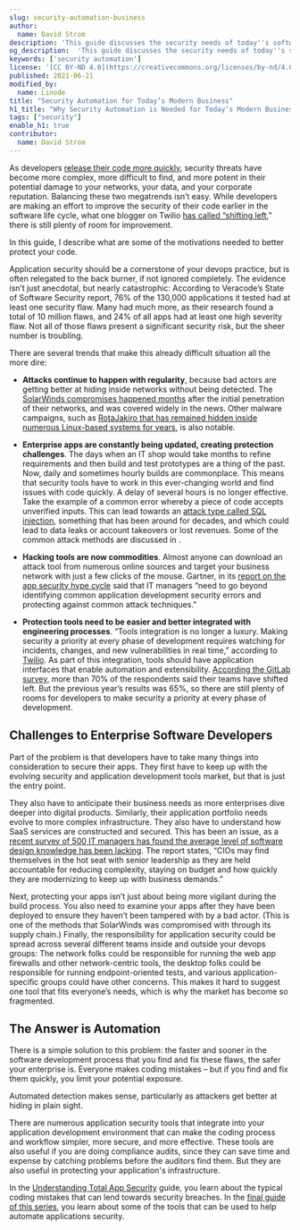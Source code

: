 ```yaml
---
slug: security-automation-business
author:
  name: David Strom
description: 'This guide discusses the security needs of today''s software and DevOps landscape and provides resources to help you learn more about security automation.'
og_description:  'This guide discusses the security needs of today''s software and DevOps landscape and provides resources to help you learn more about security automation.'
keywords: ['security automation']
license: '[CC BY-ND 4.0](https://creativecommons.org/licenses/by-nd/4.0)'
published: 2021-06-21
modified_by:
  name: Linode
title: "Security Automation for Today’s Modern Business"
h1_title: "Why Security Automation is Needed for Today’s Modern Business"
tags: ["security"]
enable_h1: true
contributor:
  name: David Strom
---
```


As developers [release their code more quickly](https://about.gitlab.com/developer-survey/), security threats have become more complex, more difficult to find, and more potent in their potential damage to your networks, your data, and your corporate reputation. Balancing these two megatrends isn’t easy. While developers are making an effort to improve the security of their code earlier in the software life cycle, what one blogger on Twilio [has called “shifting left](https://www.twilio.com/blog/changing-security-tool-requirements-in-the-new-devsecops-world),” there is still plenty of room for improvement.

In this guide, I describe what are some of the motivations needed to better protect your code.

Application security should be a cornerstone of your devops practice, but is often relegated to the back burner, if not ignored completely. The evidence isn’t just anecdotal, but nearly catastrophic: According to Veracode’s State of Software Security report, 76% of the 130,000 applications it tested had at least one security flaw. Many had much more, as their research found a total of 10 million flaws, and 24% of all apps had at least one high severity flaw. Not all of those flaws present a significant security risk, but the sheer number is troubling.

There are several trends that make this already difficult situation all the more dire:

- **Attacks continue to happen with regularity**, because bad actors are getting better at hiding inside networks without being detected. The [SolarWinds compromises happened months](https://www.csoonline.com/article/3613571/the-solarwinds-hack-timeline-who-knew-what-and-when.html) after the initial penetration of their networks, and was covered widely in the news. Other malware campaigns, such as [RotaJakiro that has remained hidden inside numerous Linux-based systems for years](https://www.zdnet.com/article/rotajakiro-a-linux-backdoor-that-has-flown-under-the-radar-for-years/), is also notable.

- **Enterprise apps are constantly being updated, creating protection challenges**. The days when an IT shop would take months to refine requirements and then build and test prototypes are a thing of the past. Now, daily and sometimes hourly builds are commonplace. This means that security tools have to work in this ever-changing world and find issues with code quickly. A delay of several hours is no longer effective. Take the example of a common error whereby a piece of code accepts unverified inputs. This can lead towards an [attack type called SQL injection](https://portswigger.net/web-security/sql-injection), something that has been around for decades, and which could lead to data leaks or account takeovers or lost revenues. Some of the common attack methods are discussed in []().

- **Hacking tools are now commodities**. Almost anyone can download an attack tool from numerous online sources and target your business network with just a few clicks of the mouse. Gartner, in its [report on the app security hype cycle](https://www.gartner.com/doc/3884178/hype-cycle-application-security-) said that IT managers “need to go beyond identifying common application development security errors and protecting against common attack techniques.”

- **Protection tools need to be easier and better integrated with engineering processes**. “Tools integration is no longer a luxury. Making security a priority at every phase of development requires watching for incidents, changes, and new vulnerabilities in real time,” according to [Twilio](https://www.twilio.com/blog/changing-security-tool-requirements-in-the-new-devsecops-world). As part of this integration, tools should have application interfaces that enable automation and extensibility. [According the GitLab survey](https://www.twilio.com/blog/changing-security-tool-requirements-in-the-new-devsecops-world), more than 70% of the respondents said their teams have shifted left. But the previous year’s results was 65%, so there are still plenty of rooms for developers to make security a priority at every phase of development.

## Challenges to Enterprise Software Developers

Part of the problem is that developers have to take many things into consideration to secure their apps. They first have to keep up with the evolving security and application development tools market, but that is just the entry point.

They also have to anticipate their business needs as more enterprises dive deeper into digital products. Similarly, their application portfolio needs evolve to more complex infrastructure. They also have to understand how SaaS services are constructed and secured. This has been an issue, as a [recent survey of 500 IT managers has found the average level of software design knowledge has been lacking](https://globenewswire.com/news-release/2018/10/02/1588607/0/en/Survey-CIOs-Struggle-to-Understand-Legacy-Architecture-Reduce-Software-Maintenance-and-Fix-Costs.html). The report states, “CIOs may find themselves in the hot seat with senior leadership as they are held accountable for reducing complexity, staying on budget and how quickly they are modernizing to keep up with business demands.”

Next, protecting your apps isn’t just about being more vigilant during the build process. You also need to examine your apps after they have been deployed to ensure they haven’t been tampered with by a bad actor. (This is one of the methods that SolarWinds was compromised with through its supply chain.)
Finally, the responsibility for application security could be spread across several different teams inside and outside your devops groups: The network folks could be responsible for running the web app firewalls and other network-centric tools, the desktop folks could be responsible for running endpoint-oriented tests, and various application-specific groups could have other concerns. This makes it hard to suggest one tool that fits everyone’s needs, which is why the market has become so fragmented.

## The Answer is Automation

There is a simple solution to this problem: the faster and sooner in the software development process that you find and fix these flaws, the safer your enterprise is. Everyone makes coding mistakes – but if you find and fix them quickly, you limit your potential exposure.

Automated detection makes sense, particularly as attackers get better at hiding in plain sight.

There are numerous application security tools that integrate into your application development environment that can make the coding process and workflow simpler, more secure, and more effective. These tools are also useful if you are doing compliance audits, since they can save time and expense by catching problems before the auditors find them.  But they are also useful in protecting your application's infrastructure.

In the [Understanding Total App Security](/docs/guides/security-weaknesses-in-web-apps/) guide, you learn about the typical coding mistakes that can lend towards security breaches. In the [final guide of this series](/docs/guides/app-security-testing-tools), you learn about some of the tools that can be used to help automate applications security.


